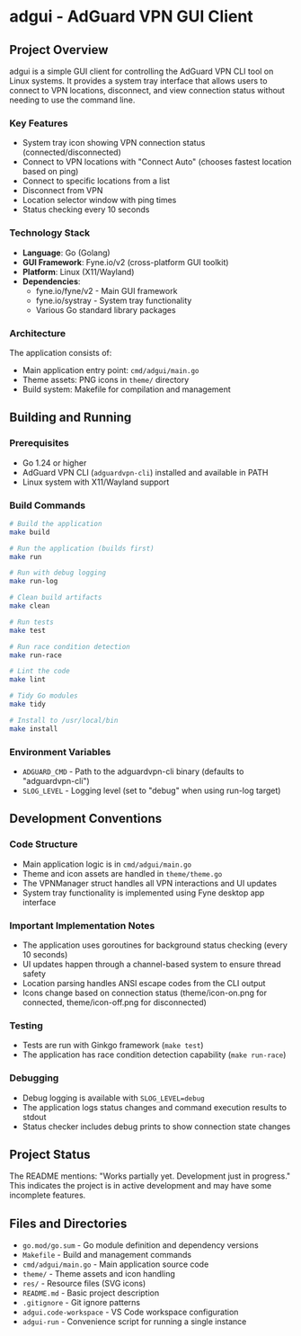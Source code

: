 # adgui - AdGuard VPN GUI Client

## Project Overview

adgui is a simple GUI client for controlling the AdGuard VPN CLI tool on Linux systems. It provides a system tray interface that allows users to connect to VPN locations, disconnect, and view connection status without needing to use the command line.

### Key Features
- System tray icon showing VPN connection status (connected/disconnected)
- Connect to VPN locations with "Connect Auto" (chooses fastest location based on ping)
- Connect to specific locations from a list
- Disconnect from VPN
- Location selector window with ping times
- Status checking every 10 seconds

### Technology Stack
- **Language**: Go (Golang)
- **GUI Framework**: Fyne.io/v2 (cross-platform GUI toolkit)
- **Platform**: Linux (X11/Wayland)
- **Dependencies**: 
  - fyne.io/fyne/v2 - Main GUI framework
  - fyne.io/systray - System tray functionality
  - Various Go standard library packages

### Architecture
The application consists of:
- Main application entry point: `cmd/adgui/main.go`
- Theme assets: PNG icons in `theme/` directory
- Build system: Makefile for compilation and management

## Building and Running

### Prerequisites
- Go 1.24 or higher
- AdGuard VPN CLI (`adguardvpn-cli`) installed and available in PATH
- Linux system with X11/Wayland support

### Build Commands
```bash
# Build the application
make build

# Run the application (builds first)
make run

# Run with debug logging
make run-log

# Clean build artifacts
make clean

# Run tests
make test

# Run race condition detection
make run-race

# Lint the code
make lint

# Tidy Go modules
make tidy

# Install to /usr/local/bin
make install
```

### Environment Variables
- `ADGUARD_CMD` - Path to the adguardvpn-cli binary (defaults to "adguardvpn-cli")
- `SLOG_LEVEL` - Logging level (set to "debug" when using run-log target)

## Development Conventions

### Code Structure
- Main application logic is in `cmd/adgui/main.go`
- Theme and icon assets are handled in `theme/theme.go`
- The VPNManager struct handles all VPN interactions and UI updates
- System tray functionality is implemented using Fyne desktop app interface

### Important Implementation Notes
- The application uses goroutines for background status checking (every 10 seconds)
- UI updates happen through a channel-based system to ensure thread safety
- Location parsing handles ANSI escape codes from the CLI output
- Icons change based on connection status (theme/icon-on.png for connected, theme/icon-off.png for disconnected)

### Testing
- Tests are run with Ginkgo framework (`make test`)
- The application has race condition detection capability (`make run-race`)

### Debugging
- Debug logging is available with `SLOG_LEVEL=debug`
- The application logs status changes and command execution results to stdout
- Status checker includes debug prints to show connection state changes

## Project Status
The README mentions: "Works partially yet. Development just in progress." This indicates the project is in active development and may have some incomplete features.

## Files and Directories
- `go.mod/go.sum` - Go module definition and dependency versions
- `Makefile` - Build and management commands
- `cmd/adgui/main.go` - Main application source code
- `theme/` - Theme assets and icon handling
- `res/` - Resource files (SVG icons)
- `README.md` - Basic project description
- `.gitignore` - Git ignore patterns
- `adgui.code-workspace` - VS Code workspace configuration
- `adgui-run` - Convenience script for running a single instance